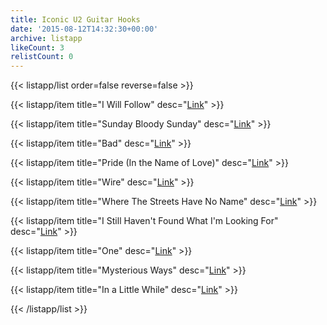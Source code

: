 ```yaml
---
title: Iconic U2 Guitar Hooks
date: '2015-08-12T14:32:30+00:00'
archive: listapp
likeCount: 3
relistCount: 0
---
```



{{< listapp/list order=false reverse=false >}}

   {{< listapp/item title="I Will Follow"
      desc="[Link](http://bit.ly/1L3bg5q)" >}}

   {{< listapp/item title="Sunday Bloody Sunday"
      desc="[Link](http://bit.ly/1N2j7Uf)" >}}

   {{< listapp/item title="Bad"
      desc="[Link](http://bit.ly/1N2nmPA)" >}}

   {{< listapp/item title="Pride (In the Name of Love)"
      desc="[Link](http://bit.ly/1J3fbjg)" >}}

   {{< listapp/item title="Wire"
      desc="[Link](http://bit.ly/1HFmE2H)" >}}

   {{< listapp/item title="Where The Streets Have No Name"
      desc="[Link](http://bit.ly/1TqnGqj)" >}}

   {{< listapp/item title="I Still Haven't Found What I'm Looking For"
      desc="[Link](http://bit.ly/1J3fxGF)" >}}

   {{< listapp/item title="One"
      desc="[Link](http://bit.ly/1IYafb3)" >}}

   {{< listapp/item title="Mysterious Ways"
      desc="[Link](http://bit.ly/1JTCCML)" >}}

   {{< listapp/item title="In a Little While"
      desc="[Link](http://bit.ly/1h1T8PG)" >}}

{{< /listapp/list >}}
